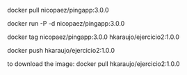 docker pull nicopaez/pingapp:3.0.0

docker run -P -d nicopaez/pingapp:3.0.0

docker tag nicopaez/pingapp:3.0.0 hkaraujo/ejercicio2:1.0.0

docker push hkaraujo/ejercicio2:1.0.0

to download the image:
docker pull hkaraujo/ejercicio2:1.0.0
